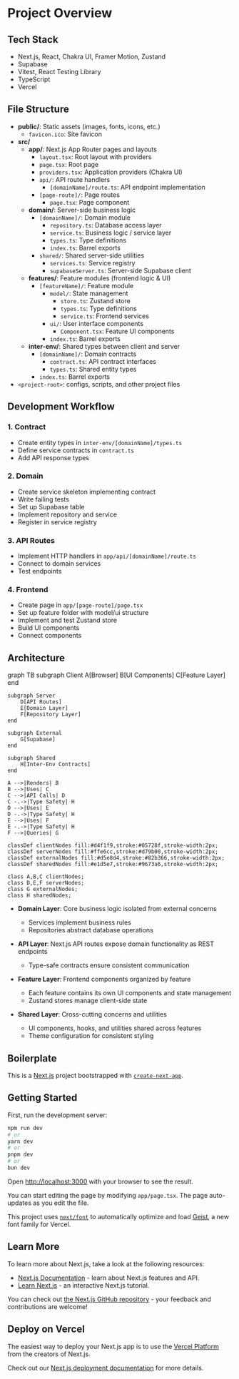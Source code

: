# Project Overview

## Tech Stack

- Next.js, React, Chakra UI, Framer Motion, Zustand
- Supabase
- Vitest, React Testing Library
- TypeScript
- Vercel

## File Structure

- **public/**: Static assets (images, fonts, icons, etc.)
  - `favicon.ico`: Site favicon
- **src/**
    - **app/**: Next.js App Router pages and layouts
        - `layout.tsx`: Root layout with providers
        - `page.tsx`: Root page
        - `providers.tsx`: Application providers (Chakra UI)
        - `api/`: API route handlers
            - `[domainName]/route.ts`: API endpoint implementation
        - `[page-route]/`: Page routes
            - `page.tsx`: Page component
    - **domain/**: Server-side business logic
        - `[domainName]/`: Domain module
            - `repository.ts`: Database access layer
            - `service.ts`: Business logic / service layer
            - `types.ts`: Type definitions
            - `index.ts`: Barrel exports
        - `shared/`: Shared server-side utilities
            - `services.ts`: Service registry
            - `supabaseServer.ts`: Server-side Supabase client
    - **features/**: Feature modules (frontend logic & UI)
        - `[featureName]/`: Feature module
            - `model/`: State management
                - `store.ts`: Zustand store
                - `types.ts`: Type definitions
                - `service.ts`: Frontend services
            - `ui/`: User interface components
                - `Component.tsx`: Feature UI components
            - `index.ts`: Barrel exports
    - **inter-env/**: Shared types between client and server
        - `[domainName]/`: Domain contracts
            - `contract.ts`: API contract interfaces
            - `types.ts`: Shared entity types
        - `index.ts`: Barrel exports
- `<project-root>`: configs, scripts, and other project files

## Development Workflow

### 1. Contract
- Create entity types in `inter-env/[domainName]/types.ts`
- Define service contracts in `contract.ts`
- Add API response types

### 2. Domain
- Create service skeleton implementing contract
- Write failing tests
- Set up Supabase table
- Implement repository and service
- Register in service registry

### 3. API Routes
- Implement HTTP handlers in `app/api/[domainName]/route.ts`
- Connect to domain services
- Test endpoints

### 4. Frontend
- Create page in `app/[page-route]/page.tsx`
- Set up feature folder with model/ui structure
- Implement and test Zustand store
- Build UI components
- Connect components


## Architecture


graph TB
    subgraph Client
        A[Browser]
        B[UI Components]
        C[Feature Layer]
    end

    subgraph Server
        D[API Routes]
        E[Domain Layer]
        F[Repository Layer]
    end

    subgraph External
        G[Supabase]
    end

    subgraph Shared
        H[Inter-Env Contracts]
    end

    A -->|Renders| B
    B -->|Uses| C
    C -->|API Calls| D
    C -.->|Type Safety| H
    D -->|Uses| E
    D -.->|Type Safety| H
    E -->|Uses| F
    E -.->|Type Safety| H
    F -->|Queries| G

    classDef clientNodes fill:#d4f1f9,stroke:#05728f,stroke-width:2px;
    classDef serverNodes fill:#ffe6cc,stroke:#d79b00,stroke-width:2px;
    classDef externalNodes fill:#d5e8d4,stroke:#82b366,stroke-width:2px;
    classDef sharedNodes fill:#e1d5e7,stroke:#9673a6,stroke-width:2px;

    class A,B,C clientNodes;
    class D,E,F serverNodes;
    class G externalNodes;
    class H sharedNodes;

- **Domain Layer**: Core business logic isolated from external concerns
  - Services implement business rules
  - Repositories abstract database operations

- **API Layer**: Next.js API routes expose domain functionality as REST endpoints
  - Type-safe contracts ensure consistent communication

- **Feature Layer**: Frontend components organized by feature
  - Each feature contains its own UI components and state management
  - Zustand stores manage client-side state

- **Shared Layer**: Cross-cutting concerns and utilities
  - UI components, hooks, and utilities shared across features
  - Theme configuration for consistent styling

## Boilerplate
This is a [Next.js](https://nextjs.org) project bootstrapped with [`create-next-app`](https://nextjs.org/docs/app/api-reference/cli/create-next-app).

## Getting Started

First, run the development server:

```bash
npm run dev
# or
yarn dev
# or
pnpm dev
# or
bun dev
```

Open [http://localhost:3000](http://localhost:3000) with your browser to see the result.

You can start editing the page by modifying `app/page.tsx`. The page auto-updates as you edit the file.

This project uses [`next/font`](https://nextjs.org/docs/app/building-your-application/optimizing/fonts) to automatically optimize and load [Geist](https://vercel.com/font), a new font family for Vercel.

## Learn More

To learn more about Next.js, take a look at the following resources:

- [Next.js Documentation](https://nextjs.org/docs) - learn about Next.js features and API.
- [Learn Next.js](https://nextjs.org/learn) - an interactive Next.js tutorial.

You can check out [the Next.js GitHub repository](https://github.com/vercel/next.js) - your feedback and contributions are welcome!

## Deploy on Vercel

The easiest way to deploy your Next.js app is to use the [Vercel Platform](https://vercel.com/new?utm_medium=default-template&filter=next.js&utm_source=create-next-app&utm_campaign=create-next-app-readme) from the creators of Next.js.

Check out our [Next.js deployment documentation](https://nextjs.org/docs/app/building-your-application/deploying) for more details.
